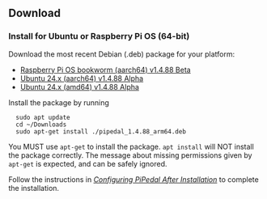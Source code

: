 ## Download

### Install for Ubuntu or Raspberry Pi OS (64-bit)

Download the most recent Debian (.deb) package for your platform:

- [Raspberry Pi OS bookworm (aarch64) v1.4.88 Beta](https://github.com/rerdavies/pipedal/releases/download/v1.4.88/pipedal_1.4.88_arm64.deb)
- [Ubuntu 24.x (aarch64) v1.4.88 Alpha](https://github.com/rerdavies/pipedal/releases/download/v1.4.88/pipedal_1.4.88_arm64.deb)
- [Ubuntu 24.x (amd64) v1.4.88 Alpha](https://github.com/rerdavies/pipedal/releases/download/v1.4.88/pipedal_1.4.88_amd64.deb)


Install the package by running 

```
  sudo apt update
  cd ~/Downloads  
  sudo apt-get install ./pipedal_1.4.88_arm64.deb
```
You MUST use `apt-get` to install the package. `apt install` will NOT install the package correctly. The message about missing permissions given by `apt-get` is
expected, and can be safely ignored.

Follow the instructions in [_Configuring PiPedal After Installation_](https://rerdavies.github.io/pipedal/Configuring.html) to complete the installation.
